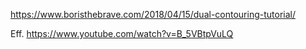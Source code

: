 


https://www.boristhebrave.com/2018/04/15/dual-contouring-tutorial/

Eff.
https://www.youtube.com/watch?v=B_5VBtpVuLQ